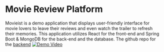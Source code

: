 # Movie Review Platform
Movieist is a demo application that displays user-friendly interface for movie lovers to leave their reviews and even watch the trailer to refresh their memories. This application utilizes React for the front-end and Spring Boot & MongoDB for the back-end and the database. The github repo for the [backend](https://github.com/GAOChengzhan/Movie_Review_Platform_Backend)
[![Demo Video](https://gaochengzhan.netlify.app/uploads/Movie_Review.png)](https://youtu.be/wHx8OliogIY)
